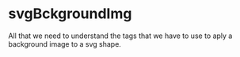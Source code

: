 # svgBckgroundImg
All that we need to understand the tags that we have to use to aply a background image to a svg shape.

